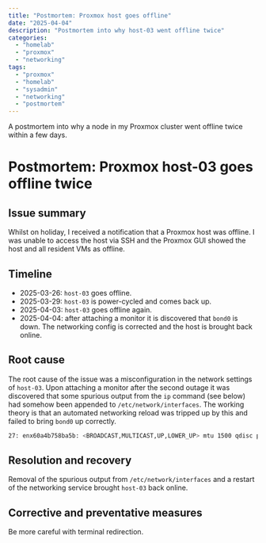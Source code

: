 ```yaml
---
title: "Postmortem: Proxmox host goes offline"
date: "2025-04-04"
description: "Postmortem into why host-03 went offline twice"
categories:
  - "homelab"
  - "proxmox"
  - "networking"
tags:
  - "proxmox"
  - "homelab"
  - "sysadmin"
  - "networking"
  - "postmortem"
---
```


A postmortem into why a node in my Proxmox cluster went offline twice within a few days.

# Postmortem: Proxmox host-03 goes offline twice

## Issue summary

Whilst on holiday, I received a notification that a Proxmox host was offline. I was unable to access the host via SSH and the Proxmox GUI showed the host and all resident VMs as offline.

## Timeline

- 2025-03-26: `host-03` goes offline.
- 2025-03-29: `host-03` is power-cycled and comes back up.
- 2025-04-03: `host-03` goes offline again.
- 2025-04-04: after attaching a monitor it is discovered that `bond0` is down. The networking config is corrected and the host is brought back online.

## Root cause

The root cause of the issue was a misconfiguration in the network settings of `host-03`. Upon attaching a monitor after the second outage it was discovered that some spurious output from the `ip` command (see below) had somehow been appended to `/etc/network/interfaces`. The working theory is that an automated networking reload was tripped up by this and failed to bring `bond0` up correctly.

```bash
27: enx60a4b758ba5b: <BROADCAST,MULTICAST,UP,LOWER_UP> mtu 1500 qdisc pfifo_fast master ovs-system state UP group default qlen 1000
```

## Resolution and recovery

Removal of the spurious output from `/etc/network/interfaces` and a restart of the networking service brought `host-03` back online.

## Corrective and preventative measures

Be more careful with terminal redirection.
